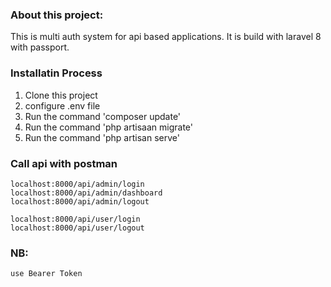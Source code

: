 ### About this project:
This is multi auth system for api based applications. It is build with laravel 8 with passport.

### Installatin Process

 1. Clone this project
 2. configure .env file
 3. Run the command 'composer update'
 4. Run the command 'php artisaan migrate'
 5. Run the command 'php artisan serve'

 ### Call api with postman

    localhost:8000/api/admin/login
    localhost:8000/api/admin/dashboard
    localhost:8000/api/admin/logout

    localhost:8000/api/user/login
    localhost:8000/api/user/logout

 ### NB:
    use Bearer Token

